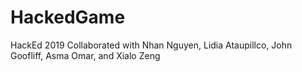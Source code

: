 # HackedGame
HackEd 2019
Collaborated with Nhan Nguyen, Lidia Ataupillco, John Goofliff, Asma Omar, and Xialo Zeng
